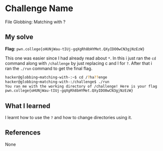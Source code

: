 # Challenge Name
File Globbing: Matching with ?

## My solve
**Flag:** `pwn.college{oHUNjWau-tIUj-gqXgRh8bHYMet.QXyIDO0wCN3gjNzEzW}`

This one was easier since I had already read about `*`. In this i just ran the `cd` command along with `/challenge` by just replacing c and l for `?`. After that i ran the `./run` command to get the final flag.
```bash
hacker@globbing~matching-with-:~$ cd /?ha??enge
hacker@globbing~matching-with-:/challenge$ ./run
You ran me with the working directory of /challenge! Here is your flag:
pwn.college{oHUNjWau-tIUj-gqXgRh8bHYMet.QXyIDO0wCN3gjNzEzW}
```

## What I learned
I learnt how to use the `?` and how to change directories using it.

## References 
None
